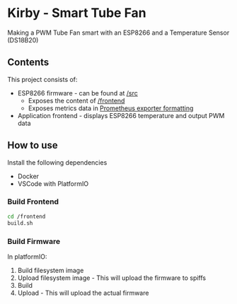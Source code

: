 # Kirby - Smart Tube Fan
Making a PWM Tube Fan smart with an ESP8266 and a Temperature Sensor (DS18B20)

## Contents
This project consists of:
- ESP8266 firmware - can be found at [/src](/src)
  - Exposes the content of [/frontend](/frontend)
  - Exposes metrics data in [Prometheus exporter formatting](https://prometheus.io/docs/instrumenting/writing_exporters/)
- Application frontend - displays ESP8266 temperature and output PWM data


## How to use
Install the following dependencies
- Docker
- VSCode with PlatformIO

### Build Frontend

```bash
cd /frontend
build.sh
```

### Build Firmware
In platformIO: 
1.  Build filesystem image
2.  Upload filesystem image - This will upload the firmware to spiffs
3.  Build
4.  Upload - This will upload the actual firmware